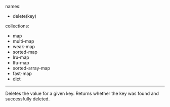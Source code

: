 
names:
-   delete(key)

collections:
-   map
-   multi-map
-   weak-map
-   sorted-map
-   lru-map
-   lfu-map
-   sorted-array-map
-   fast-map
-   dict

---

Deletes the value for a given key.
Returns whether the key was found and successfully deleted.

